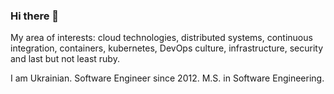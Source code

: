### Hi there 👋

My area of interests: cloud technologies, distributed systems, continuous integration, containers, kubernetes, DevOps culture, infrastructure, security and last but not least ruby.

I am Ukrainian. Software Engineer since 2012. M.S. in Software Engineering.

<!--
**AdamDubnytskyy/AdamDubnytskyy** is a ✨ _special_ ✨ repository because its `README.md` (this file) appears on your GitHub profile.

Here are some ideas to get you started:

- 🔭 I’m currently working on ...
- 🌱 I’m currently learning ...
- 👯 I’m looking to collaborate on ...
- 🤔 I’m looking for help with ...
- 💬 Ask me about ...
- 📫 How to reach me: ...
- 😄 Pronouns: ...
- ⚡ Fun fact: ...
-->
